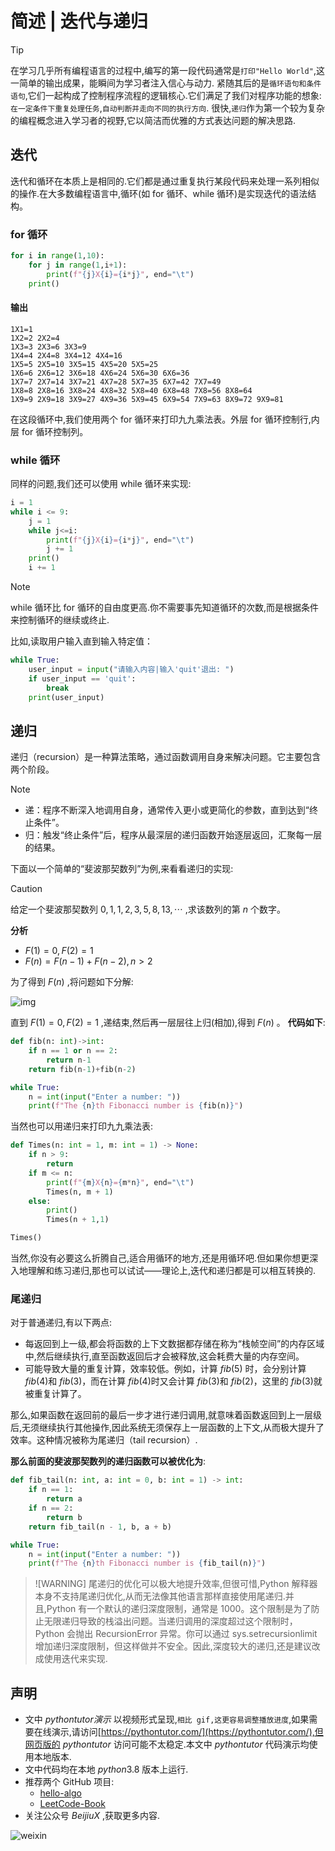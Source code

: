 # 简述 | 迭代与递归

> [!TIP]
> 在学习几乎所有编程语言的过程中,编写的第一段代码通常是`打印"Hello World"`,这一简单的输出成果，能瞬间为学习者注入信心与动力.
> 紧随其后的是`循环语句和条件语句`,它们一起构成了控制程序流程的逻辑核心.它们满足了我们对程序功能的想象:`在一定条件下重复处理任务`,`自动判断并走向不同的执行方向`.
> 很快,`递归`作为第一个较为复杂的编程概念进入学习者的视野,它以简洁而优雅的方式表达问题的解决思路.

## 迭代

迭代和循环在本质上是相同的.它们都是通过重复执行某段代码来处理一系列相似的操作.在大多数编程语言中,循环(如 for 循环、while 循环)是实现迭代的语法结构。

### for 循环

```python
for i in range(1,10):
    for j in range(1,i+1):
        print(f"{j}X{i}={i*j}", end="\t")
    print()
```

#### 输出

```
1X1=1
1X2=2 2X2=4
1X3=3 2X3=6 3X3=9
1X4=4 2X4=8 3X4=12 4X4=16
1X5=5 2X5=10 3X5=15 4X5=20 5X5=25
1X6=6 2X6=12 3X6=18 4X6=24 5X6=30 6X6=36
1X7=7 2X7=14 3X7=21 4X7=28 5X7=35 6X7=42 7X7=49
1X8=8 2X8=16 3X8=24 4X8=32 5X8=40 6X8=48 7X8=56 8X8=64
1X9=9 2X9=18 3X9=27 4X9=36 5X9=45 6X9=54 7X9=63 8X9=72 9X9=81
```

在这段循环中,我们使用两个 for 循环来打印九九乘法表。外层 for 循环控制行,内层 for 循环控制列。

### while 循环

同样的问题,我们还可以使用 while 循环来实现:

```python
i = 1
while i <= 9:
    j = 1
    while j<=i:
        print(f"{j}X{i}={i*j}", end="\t")
        j += 1
    print()
    i += 1
```

> [!NOTE]
> while 循环比 for 循环的自由度更高.你不需要事先知道循环的次数,而是根据条件来控制循环的继续或终止.

比如,读取用户输入直到输入特定值：

```python
while True:
    user_input = input("请输入内容|输入'quit'退出: ")
    if user_input == 'quit':
        break
    print(user_input)
```

## 递归

递归（recursion）是一种算法策略，通过函数调用自身来解决问题。它主要包含两个阶段。

> [!NOTE]
>
> - 递：程序不断深入地调用自身，通常传入更小或更简化的参数，直到达到“终止条件”。
> - 归：触发“终止条件”后，程序从最深层的递归函数开始逐层返回，汇聚每一层的结果。

下面以一个简单的“斐波那契数列”为例,来看看递归的实现:

> [!CAUTION]
> 给定一个斐波那契数列 $0,1,1,2,3,5,8,13,\cdots$ ,求该数列的第 $n$ 个数字。

**分析**

- $F(1)=0,F(2)=1$
- $F(n)=F(n-1)+F(n-2),n>2$

为了得到 $F(n)$ ,将问题如下分解:

![img](https://mmbiz.qpic.cn/sz_mmbiz_png/XrMRybgicJ1MDS2bSDE445pwVkVXdDBpsibOwD7EyUVSJO0rLSmeibCFE672JQMwrxnZWTAVOQKt00CzGvRYB5zuQ/640?wx_fmt=png&from=appmsg)

直到 $F(1)=0,F(2)=1$ ,递结束,然后再一层层往上归(相加),得到 $F(n)$ 。
**代码如下**:

```python
def fib(n: int)->int:
    if n == 1 or n == 2:
        return n-1
    return fib(n-1)+fib(n-2)

while True:
    n = int(input("Enter a number: "))
    print(f"The {n}th Fibonacci number is {fib(n)}")
```

当然也可以用递归来打印九九乘法表:

```python
def Times(n: int = 1, m: int = 1) -> None:
    if n > 9:
        return
    if m <= n:
        print(f"{m}X{n}={m*n}", end="\t")
        Times(n, m + 1)
    else:
        print()
        Times(n + 1,1)

Times()
```

当然,你没有必要这么折腾自己,适合用循环的地方,还是用循环吧.但如果你想更深入地理解和练习递归,那也可以试试——理论上,迭代和递归都是可以相互转换的.

### 尾递归

对于普通递归,有以下两点:

- 每返回到上一级,都会将函数的上下文数据都存储在称为“栈帧空间”的内存区域中,然后继续执行,直至函数返回后才会被释放,这会耗费大量的内存空间。
- 可能导致大量的重复计算，效率较低。例如，计算 $fib(5)$ 时，会分别计算 $fib(4)$和 $fib(3)$，而在计算 $fib(4)$时又会计算 $fib(3)$和 $fib(2)$，这里的 $fib(3)$就被重复计算了。

那么,如果函数在返回前的最后一步才进行递归调用,就意味着函数返回到上一层级后,无须继续执行其他操作,因此系统无须保存上一层函数的上下文,从而极大提升了效率。这种情况被称为尾递归（tail recursion）.

**那么前面的斐波那契数列的递归函数可以被优化为**:

```python
def fib_tail(n: int, a: int = 0, b: int = 1) -> int:
    if n == 1:
        return a
    if n == 2:
        return b
    return fib_tail(n - 1, b, a + b)

while True:
    n = int(input("Enter a number: "))
    print(f"The {n}th Fibonacci number is {fib_tail(n)}")
```

> ![WARNING]
> 尾递归的优化可以极大地提升效率,但很可惜,Python 解释器本身不支持尾递归优化,从而无法像其他语言那样直接使用尾递归.并且,Python 有一个默认的递归深度限制，通常是 1000。这个限制是为了防止无限递归导致的栈溢出问题。当递归调用的深度超过这个限制时，Python 会抛出 RecursionError 异常。你可以通过 sys.setrecursionlimit 增加递归深度限制，但这样做并不安全。因此,深度较大的递归,还是建议改成使用迭代来实现.

## 声明

- 文中 $pythontutor演示$ 以视频形式呈现,`相比 gif,这更容易调整播放进度`,如果需要在线演示,请访问[https://pythontutor.com/](https://pythontutor.com/),但网页版的 $pythontutor$ 访问可能不太稳定.本文中 $pythontutor$ 代码演示均使用本地版本.
- 文中代码均在本地 $python3.8$ 版本上运行.
- 推荐两个 GitHub 项目:
  - [hello-algo](https://github.com/krahets/hello-algo)
  - [LeetCode-Book](https://github.com/krahets/LeetCode-Book)
- 关注公众号 $BeijiuX$ ,获取更多内容.

![weixin](https://images.cnblogs.com/cnblogs_com/blogs/838245/galleries/2441334/t_250119065057_QQ20250119-144852.png)

<!-- ##{"script":"<script src="https://cdn.bootcss.com/vue/2.6.11/vue.min.js"></script>","script":" <script src="https://lab.magiconch.com/nbnhhsh/nbnhhsh.user.js"></script>"}## -->
